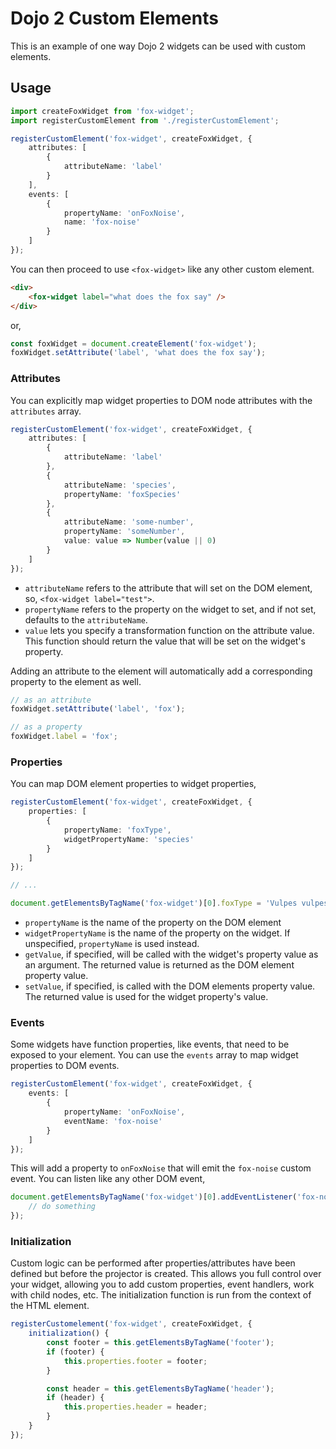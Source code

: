 # Dojo 2 Custom Elements

This is an example of one way Dojo 2 widgets can be used with custom elements.

## Usage

```ts
import createFoxWidget from 'fox-widget';
import registerCustomElement from './registerCustomElement';

registerCustomElement('fox-widget', createFoxWidget, {
    attributes: [
        {
            attributeName: 'label'
        }
    ],
    events: [
        {
            propertyName: 'onFoxNoise',
            name: 'fox-noise'
        }
    ]
});
```

You can then proceed to use `<fox-widget>` like any other custom element.

```html
<div>
    <fox-widget label="what does the fox say" />
</div>
```

or,

```ts
const foxWidget = document.createElement('fox-widget');
foxWidget.setAttribute('label', 'what does the fox say');
```

### Attributes

You can explicitly map widget properties to DOM node attributes with the `attributes` array.

```ts
registerCustomElement('fox-widget', createFoxWidget, {
    attributes: [
        {
            attributeName: 'label'
        },
        {
            attributeName: 'species',
            propertyName: 'foxSpecies'
        },
        {
            attributeName: 'some-number',
            propertyName: 'someNumber',
            value: value => Number(value || 0)
        }
    ]
});
```

* `attributeName` refers to the attribute that will set on the DOM element, so, `<fox-widget label="test">`.
* `propertyName` refers to the property on the widget to set, and if not set, defaults to the `attributeName`.
* `value` lets you specify a transformation function on the attribute value. This function should return the value that
will be set on the widget's property.

Adding an attribute to the element will automatically add a corresponding property to the element as well.

```ts
// as an attribute
foxWidget.setAttribute('label', 'fox');

// as a property
foxWidget.label = 'fox';
```

### Properties

You can map DOM element properties to widget properties,

```ts
registerCustomElement('fox-widget', createFoxWidget, {
    properties: [
        {
            propertyName: 'foxType',
            widgetPropertyName: 'species'
        }
    ]
});

// ...

document.getElementsByTagName('fox-widget')[0].foxType = 'Vulpes vulpes fulvus';
```

* `propertyName` is the name of the property on the DOM element
* `widgetPropertyName` is the name of the property on the widget. If unspecified, `propertyName` is used instead.
* `getValue`, if specified, will be called with the widget's property value as an argument. The returned value is returned as the DOM element property value.
* `setValue`, if specified, is called with the DOM elements property value. The returned value is used for the widget property's value.


### Events

Some widgets have function properties, like events, that need to be exposed to your element. You can use the
`events` array to map widget properties to DOM events.

```ts
registerCustomElement('fox-widget', createFoxWidget, {
    events: [
        {
            propertyName: 'onFoxNoise',
            eventName: 'fox-noise'
        }
    ]
});
```

This will add a property to `onFoxNoise` that will emit the `fox-noise` custom event. You can listen like any other
DOM event,

```ts
document.getElementsByTagName('fox-widget')[0].addEventListener('fox-noise', function (event) {
    // do something
});
```
### Initialization

Custom logic can be performed after properties/attributes have been defined but before the projector is created. This
allows you full control over your widget, allowing you to add custom properties, event handlers, work with child nodes, etc.
The initialization function is run from the context of the HTML element.

```ts
registerCustomelement('fox-widget', createFoxWidget, {
    initialization() {
        const footer = this.getElementsByTagName('footer');
        if (footer) {
            this.properties.footer = footer;
        }

        const header = this.getElementsByTagName('header');
        if (header) {
            this.properties.header = header;
        }
    }
});
```